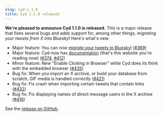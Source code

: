 ```yaml
---
slug: cyd-1.1.0
title: Cyd 1.1.0 released
---
```


**We're pleased to announce Cyd 1.1.0 is released.** This is a major release that fixes several bugs and adds support for, among other things, _migrating your tweets from X into Bluesky_! Here's what's new:

- Major feature: You can now [migrate your tweets to Bluesky!](/docs/x/migrate-bluesky) ([#369](https://github.com/lockdown-systems/cyd/issues/369))
- Major feature: Cyd now has [documentation](/docs/intro/) (that's this website you're reading now) ([#374](https://github.com/lockdown-systems/cyd/issues/374), [#412](https://github.com/lockdown-systems/cyd/pull/412))
- Minor feature: New "Enable Clicking in Browser" while Cyd does its think with the embedded browser ([#435](https://github.com/lockdown-systems/cyd/pull/435))
- Bug fix: When you import an X archive, or build your database from scratch, GIF media is handled correctly ([#421](https://github.com/lockdown-systems/cyd/pull/421))
- Bug fix: Fix crash when importing certain tweets that contain links ([#432](https://github.com/lockdown-systems/cyd/issues/432))
- Bug fix: Fix displaying names of direct message users in the X archive ([#416](https://github.com/lockdown-systems/cyd/issues/416))

See the [release on GitHub](https://github.com/lockdown-systems/cyd/releases/tag/v1.1.0).

<!-- truncate -->
